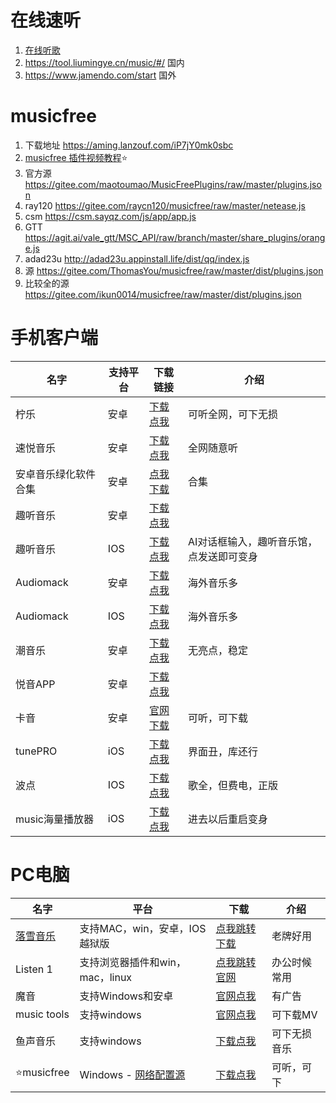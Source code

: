 # 在线速听

1. [在线听歌](http://box.flac.ltd/ "在线听歌")
2. https://tool.liumingye.cn/music/#/ 国内
3. https://www.jamendo.com/start 国外

# musicfree

1. 下载地址 https://aming.lanzouf.com/iP7jY0mk0sbc
2. [musicfree  插件视频教程](https://wp.haoruan.cc/%E6%95%99%E7%A8%8B%E8%A7%86%E9%A2%91/%E8%A7%86%E9%A2%91%E6%95%99%E7%A8%8B/%E5%90%AC%E5%90%AC%E6%AD%8C-%20musicfree%E6%8F%92%E4%BB%B6%E7%94%A8%E6%B3%95.mp4)⭐
3. 官方源 https://gitee.com/maotoumao/MusicFreePlugins/raw/master/plugins.json
4. ray120 https://gitee.com/raycn120/musicfree/raw/master/netease.js
5. csm https://csm.sayqz.com/js/app/app.js
6. GTT https://agit.ai/vale_gtt/MSC_API/raw/branch/master/share_plugins/orange.js
7. adad23u http://adad23u.appinstall.life/dist/qq/index.js
8. 源 https://gitee.com/ThomasYou/musicfree/raw/master/dist/plugins.json
9. 比较全的源 https://gitee.com/ikun0014/musicfree/raw/master/dist/plugins.json

# 手机客户端

| 名字                 | 支持平台 | 下载链接                                                     | 介绍                                     |
| -------------------- | -------- | ------------------------------------------------------------ | ---------------------------------------- |
| 柠乐                 | 安卓     | [下载点我](https://aming.lanzouf.com/ievR00s0rx8h)           | 可听全网，可下无损                       |
| 速悦音乐             | 安卓     | [下载点我](https://aming.lanzouj.com/i48fh1i3abpe)           | 全网随意听                               |
| 安卓音乐绿化软件合集 | 安卓     | [点我下载](https://678cnn.lanzoub.com/b01pdgpwd)             | 合集                                     |
| 趣听音乐             | 安卓     | [下载点我](https://wwz.lanzout.com/s/qlisten1?w1)            |                                          |
| 趣听音乐             | IOS      | [下载点我](https://apps.apple.com/cn/app/ai-builder/id6448982270) | AI对话框输入，趣听音乐馆，点发送即可变身 |
| Audiomack            | 安卓     | [下载点我](https://aming.lanzouf.com/iQE3h0ipfczg)           | 海外音乐多                               |
| Audiomack            | IOS      | [下载点我](https://apps.apple.com/us/app/audiomack-stream-new-music/id921765888?l=zh) | 海外音乐多                               |
| 潮音乐               | 安卓     | [下载点我](https://aming.lanzouv.com/i55cU09sbaji)           | 无亮点，稳定                             |
| 悦音APP              | 安卓     | [下载点我](https://afengkeji.lanzouo.com/b0d3ex31i)          |                                          |
| 卡音                 | 安卓     | [官网下载](http://music.ijanz.cn/)                           | 可听，可下载                             |
| tunePRO              | iOS      | [下载点我](https://apps.apple.com/cn/app/id1248262508)       | 界面丑，库还行                           |
| 波点                 | IOS      | [下载点我](https://apps.apple.com/cn/app/id1541981555)       | 歌全，但费电，正版                       |
| music海量播放器      | iOS      | [下载点我](https://apps.apple.com/cn/app/id1672305183)       | 进去以后重启变身                         |

# PC电脑

| 名字                                   | 平台                                                         | 下载                                                    | 介绍         |
| -------------------------------------- | ------------------------------------------------------------ | ------------------------------------------------------- | ------------ |
| [落雪音乐](https://lxmusic.toside.cn/) | 支持MAC，win，安卓，IOS越狱版                                | [点我跳转下载](https://aming.lanzouj.com/b05kgh3sf)     | 老牌好用     |
| Listen 1                               | 支持浏览器插件和win，mac，linux                              | [点我跳转官网](https://listen1.github.io/listen1/)      | 办公时候常用 |
| 魔音                                   | 支持Windows和安卓                                            | [官网点我](http://morin.feiyu.vin/)                     | 有广告       |
| music tools                            | 支持windows                                                  | [官网点我](https://www.yijingying.com/html/musictools/) | 可下载MV     |
| 鱼声音乐                               | 支持windows                                                  | [下载点我](https://aming.lanzouf.com/ioHas0rxraxg)      | 可下无损音乐 |
| ⭐musicfree                             | Windows - [网络配置源](https://gitee.com/maotoumao/MusicFreePlugins/raw/master/plugins.json) | [下载点我](https://aming.lanzouj.com/iYRRl13hzl8b)      | 可听，可下   |